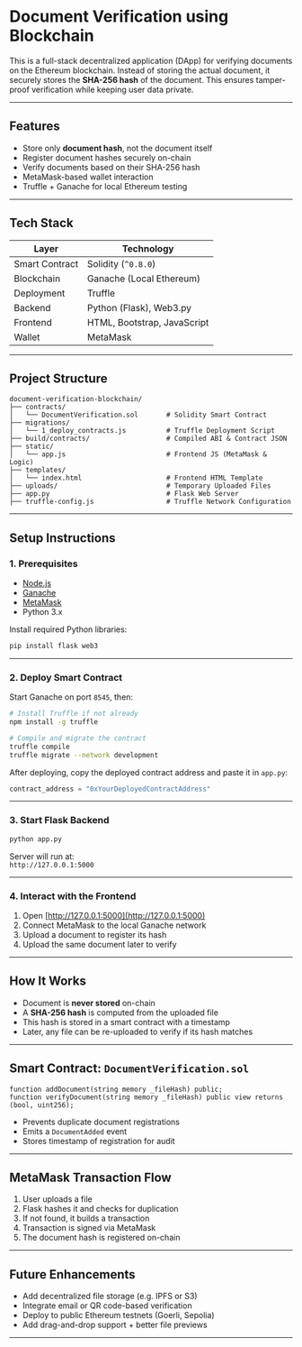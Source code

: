 # Document Verification using Blockchain

This is a full-stack decentralized application (DApp) for verifying documents on the Ethereum blockchain. Instead of storing the actual document, it securely stores the **SHA-256 hash** of the document. This ensures tamper-proof verification while keeping user data private.

---

## Features

- Store only **document hash**, not the document itself  
- Register document hashes securely on-chain  
- Verify documents based on their SHA-256 hash  
- MetaMask-based wallet interaction  
- Truffle + Ganache for local Ethereum testing  

---

## Tech Stack

| Layer          | Technology                 |
|----------------|-----------------------------|
| Smart Contract | Solidity (`^0.8.0`)         |
| Blockchain     | Ganache (Local Ethereum)    |
| Deployment     | Truffle                     |
| Backend        | Python (Flask), Web3.py     |
| Frontend       | HTML, Bootstrap, JavaScript |
| Wallet         | MetaMask                    |

---

## Project Structure

```
document-verification-blockchain/
├── contracts/
│   └── DocumentVerification.sol       # Solidity Smart Contract
├── migrations/
│   └── 1_deploy_contracts.js          # Truffle Deployment Script
├── build/contracts/                   # Compiled ABI & Contract JSON
├── static/
│   └── app.js                         # Frontend JS (MetaMask & Logic)
├── templates/
│   └── index.html                     # Frontend HTML Template
├── uploads/                           # Temporary Uploaded Files
├── app.py                             # Flask Web Server
├── truffle-config.js                  # Truffle Network Configuration
```

---

## Setup Instructions

### 1. Prerequisites

- [Node.js](https://nodejs.org/)
- [Ganache](https://trufflesuite.com/ganache/)
- [MetaMask](https://metamask.io/)
- Python 3.x

Install required Python libraries:

```bash
pip install flask web3
```

---

### 2. Deploy Smart Contract

Start Ganache on port `8545`, then:

```bash
# Install Truffle if not already
npm install -g truffle

# Compile and migrate the contract
truffle compile
truffle migrate --network development
```

After deploying, copy the deployed contract address and paste it in `app.py`:

```python
contract_address = "0xYourDeployedContractAddress"
```

---

### 3. Start Flask Backend

```bash
python app.py
```

Server will run at:  
`http://127.0.0.1:5000`

---

### 4. Interact with the Frontend

1. Open [http://127.0.0.1:5000](http://127.0.0.1:5000)
2. Connect MetaMask to the local Ganache network
3. Upload a document to register its hash
4. Upload the same document later to verify

---

## How It Works

- Document is **never stored** on-chain  
- A **SHA-256 hash** is computed from the uploaded file  
- This hash is stored in a smart contract with a timestamp  
- Later, any file can be re-uploaded to verify if its hash matches  

---

## Smart Contract: `DocumentVerification.sol`

```solidity
function addDocument(string memory _fileHash) public;
function verifyDocument(string memory _fileHash) public view returns (bool, uint256);
```

- Prevents duplicate document registrations  
- Emits a `DocumentAdded` event  
- Stores timestamp of registration for audit  

---

## MetaMask Transaction Flow

1. User uploads a file  
2. Flask hashes it and checks for duplication  
3. If not found, it builds a transaction  
4. Transaction is signed via MetaMask  
5. The document hash is registered on-chain  

---

## Future Enhancements

- Add decentralized file storage (e.g. IPFS or S3)  
- Integrate email or QR code-based verification  
- Deploy to public Ethereum testnets (Goerli, Sepolia)  
- Add drag-and-drop support + better file previews  

---

